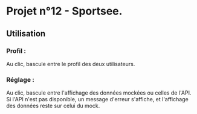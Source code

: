 # Projet n°12 - Sportsee.

## Utilisation
### Profil : 
Au clic, bascule entre le profil des deux utilisateurs.

### Réglage : 
Au clic, bascule entre l'affichage des données mockées ou celles de l'API.
Si l'API n'est pas disponible, un message d'erreur s'affiche, et l'affichage des données reste sur celui du mock.